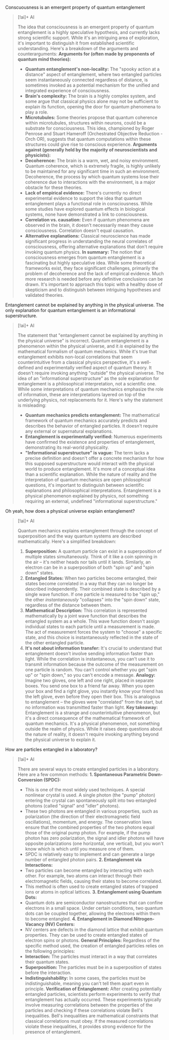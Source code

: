 Conscuousness is an emergent property of quantum entanglement
> [!ai]+ AI
>
> The idea that consciousness is an emergent property of quantum entanglement is a highly speculative hypothesis, and currently lacks strong scientific support. While it's an intriguing area of exploration, it's important to distinguish it from established scientific understanding. Here's a breakdown of the arguments and counterarguments:
> **Arguments for (often made by proponents of quantum mind theories):**
> * **Quantum entanglement's non-locality:**  The "spooky action at a distance" aspect of entanglement, where two entangled particles seem instantaneously connected regardless of distance, is sometimes invoked as a potential mechanism for the unified and integrated experience of consciousness.
> * **Brain's complexity:** The brain is a highly complex system, and some argue that classical physics alone may not be sufficient to explain its function, opening the door for quantum phenomena to play a role.
> * **Microtubules:**  Some theories propose that quantum coherence within microtubules, structures within neurons, could be a substrate for consciousness.  This idea, championed by Roger Penrose and Stuart Hameroff (Orchestrated Objective Reduction - Orch OR), suggests that quantum computations within these structures could give rise to conscious experience.
> **Arguments against (generally held by the majority of neuroscientists and physicists):**
> * **Decoherence:** The brain is a warm, wet, and noisy environment.  Quantum coherence, which is extremely fragile, is highly unlikely to be maintained for any significant time in such an environment.  Decoherence, the process by which quantum systems lose their coherence due to interactions with the environment, is a major obstacle for these theories.
> * **Lack of empirical evidence:**  There's currently no direct experimental evidence to support the idea that quantum entanglement plays a functional role in consciousness.  While some studies have explored quantum effects in biological systems, none have demonstrated a link to consciousness.
> * **Correlation vs. causation:** Even if quantum phenomena are observed in the brain, it doesn't necessarily mean they cause consciousness.  Correlation doesn't equal causation.
> * **Alternative explanations:**  Classical neuroscience has made significant progress in understanding the neural correlates of consciousness, offering alternative explanations that don't require invoking quantum physics.
> **In summary:**
> The notion that consciousness emerges from quantum entanglement is a fascinating but highly speculative idea.  While some theoretical frameworks exist, they face significant challenges, primarily the problem of decoherence and the lack of empirical evidence.  Much more research is needed before any definitive conclusions can be drawn.  It's important to approach this topic with a healthy dose of skepticism and to distinguish between intriguing hypotheses and 
 validated theories.

Entanglement cannot be explained by anything in the physical universe. The only explanation for quantum entanglement is an informational superstructure.
> [!ai]+ AI
>
> The statement that "entanglement cannot be explained by anything in the physical universe" is incorrect. Quantum entanglement *is* a phenomenon within the physical universe, and it *is* explained by the mathematical formalism of quantum mechanics. While it's true that entanglement exhibits non-local correlations that seem counterintuitive from a classical physics perspective, it's a well-defined and experimentally verified aspect of quantum theory.  It doesn't require invoking anything "outside" the physical universe.
> The idea of an "informational superstructure" as the sole explanation for entanglement is a philosophical interpretation, not a scientific one. While some interpretations of quantum mechanics emphasize the role of information, these are interpretations layered on top of the underlying physics, not replacements for it.
> Here's why the statement is misleading:
> * **Quantum mechanics predicts entanglement:** The mathematical framework of quantum mechanics accurately predicts and describes the behavior of entangled particles.  It doesn't require any external or supernatural explanations.
> * **Entanglement is experimentally verified:** Numerous experiments have confirmed the existence and properties of entanglement, demonstrating its real-world physicality.
> * **"Informational superstructure" is vague:** The term lacks a precise definition and doesn't offer a concrete mechanism for how this supposed superstructure would interact with the physical world to produce entanglement.  It's more of a conceptual idea than a scientific explanation.
> While the nature of reality and the interpretation of quantum mechanics are open philosophical questions, it's important to distinguish between scientific explanations and philosophical interpretations.  Entanglement is a physical phenomenon explained by physics, not something requiring an external, undefined "informational superstructure."

Oh yeah, how does a physical universe explain entanglement?
> [!ai]+ AI
>
> Quantum mechanics explains entanglement through the concept of superposition and the way quantum systems are described mathematically. Here's a simplified breakdown:
> 1. **Superposition:**  A quantum particle can exist in a superposition of multiple states simultaneously.  Think of it like a coin spinning in the air – it's neither heads nor tails until it lands.  Similarly, an electron can be in a superposition of both "spin up" and "spin down" states.
> 2. **Entangled States:** When two particles become entangled, their states become correlated in a way that they can no longer be described independently.  Their combined state is described by a single wave function.  If one particle is measured to be "spin up," the other *instantaneously* "collapses" into the "spin down" state, regardless of the distance between them.
> 3. **Mathematical Description:** This correlation is represented mathematically by a joint wave function that describes the entangled system as a whole.  This wave function doesn't assign individual states to each particle until a measurement is made.  The act of measurement forces the system to "choose" a specific state, and this choice is instantaneously reflected in the state of the other entangled particle.
> 4. **It's not about information transfer:**  It's crucial to understand that entanglement doesn't involve sending information faster than light.  While the correlation is instantaneous, you can't use it to transmit information because the outcome of the measurement on one particle is random.  You can't control whether you get "spin up" or "spin down," so you can't encode a message.
> **Analogy:** Imagine two gloves, one left and one right, placed in separate boxes.  You send one box to a friend far away.  When you open your box and find a right glove, you instantly know your friend has the left glove, even before they open their box.  This is analogous to entanglement – the gloves were "correlated" from the start, but no information was transmitted faster than light.
> **Key takeaway:** Entanglement is a strange and counterintuitive phenomenon, but it's a direct consequence of the mathematical framework of quantum mechanics.  It's a physical phenomenon, not something outside the realm of physics.  While it raises deep questions about the nature of reality, it doesn't require invoking anything beyond the physical universe to explain it.

How are particles entangled in a laboratory? 
> [!ai]+ AI
>
> There are several ways to create entangled particles in a laboratory. Here are a few common methods:
> **1. Spontaneous Parametric Down-Conversion (SPDC):**
> * This is one of the most widely used techniques.  A special nonlinear crystal is used.  A single photon (the "pump" photon) entering the crystal can spontaneously split into two entangled photons (called "signal" and "idler" photons).
> * These two photons are entangled in various properties, such as polarization (the direction of their electromagnetic field oscillations), momentum, and energy.  The conservation laws ensure that the combined properties of the two photons equal those of the original pump photon.  For example, if the pump photon has zero polarization, the signal and idler photons will have opposite polarizations (one horizontal, one vertical), but you won't know which is which until you measure one of them.
> * SPDC is relatively easy to implement and can generate a large number of entangled photon pairs.
> **2. Entanglement via Interactions:**
> * Two particles can become entangled by interacting with each other. For example, two atoms can interact through their electromagnetic fields, causing their states to become correlated.
> * This method is often used to create entangled states of trapped ions or atoms in optical lattices.
> **3. Entanglement using Quantum Dots:**
> * Quantum dots are semiconductor nanostructures that can confine electrons in a small space.  Under certain conditions, two quantum dots can be coupled together, allowing the electrons within them to become entangled.
> **4. Entanglement in Diamond Nitrogen-Vacancy (NV) Centers:**
> * NV centers are defects in the diamond lattice that exhibit quantum properties.  They can be used to create entangled states of electron spins or photons.
> **General Principles:**
> Regardless of the specific method used, the creation of entangled particles relies on the following principles:
> * **Interaction:**  The particles must interact in a way that correlates their quantum states.
> * **Superposition:** The particles must be in a superposition of states before the interaction.
> * **Indistinguishability:**  In some cases, the particles must be indistinguishable, meaning you can't tell them apart even in principle.
> **Verification of Entanglement:**
> After creating potentially entangled particles, scientists perform experiments to verify that entanglement has actually occurred.  These experiments typically involve measuring correlations between the properties of the particles and checking if these correlations violate Bell's inequalities.  Bell's inequalities are mathematical constraints that classical correlations must obey.  If the measured correlations violate these inequalities, it provides strong evidence for the presence of entanglement.
